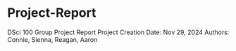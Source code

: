 # Project-Report
DSci 100 Group Project Report
Project Creation Date: Nov 29, 2024
Authors: Connie, Sienna, Reagan, Aaron
